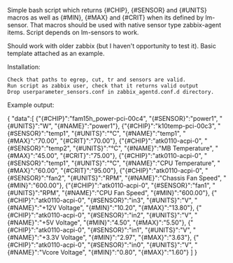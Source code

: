 Simple bash script which returns {#CHIP}, {#SENSOR} and {#UNITS} macros as well as {#MIN}, {#MAX} and {#CRIT} when its defined by lm-sensor. That macros should be used with native sensor type zabbix-agent items. Script depends on lm-sensors to work.

Should work with older zabbix (but I haven't opportunity to test it). Basic template attached as an example.

Installation:

    Check that paths to egrep, cut, tr and sensors are valid.
    Run script as zabbix user, check that it returns valid output
    Drop userparameter_sensors.conf in zabbix_agentd.conf.d directory.

Example output:

{
	"data":[
		{"{#CHIP}":"fam15h_power-pci-00c4", "{#SENSOR}":"power1", "{#UNITS}":"W", "{#NAME}":"power1"},
		{"{#CHIP}":"k10temp-pci-00c3", "{#SENSOR}":"temp1", "{#UNITS}":"°C", "{#NAME}":"temp1", "{#MAX}":"70.00", "{#CRIT}":"70.00"},
		{"{#CHIP}":"atk0110-acpi-0", "{#SENSOR}":"temp2", "{#UNITS}":"°C", "{#NAME}":"MB Temperature", "{#MAX}":"45.00", "{#CRIT}":"75.00"},
		{"{#CHIP}":"atk0110-acpi-0", "{#SENSOR}":"temp1", "{#UNITS}":"°C", "{#NAME}":"CPU Temperature", "{#MAX}":"60.00", "{#CRIT}":"95.00"},
		{"{#CHIP}":"atk0110-acpi-0", "{#SENSOR}":"fan2", "{#UNITS}":"RPM", "{#NAME}":"Chassis Fan Speed", "{#MIN}":"600.00"},
		{"{#CHIP}":"atk0110-acpi-0", "{#SENSOR}":"fan1", "{#UNITS}":"RPM", "{#NAME}":"CPU Fan Speed", "{#MIN}":"600.00"},
		{"{#CHIP}":"atk0110-acpi-0", "{#SENSOR}":"in3", "{#UNITS}":"V", "{#NAME}":"+12V Voltage", "{#MIN}":"10.20", "{#MAX}":"13.80"},
		{"{#CHIP}":"atk0110-acpi-0", "{#SENSOR}":"in2", "{#UNITS}":"V", "{#NAME}":"+5V Voltage", "{#MIN}":"4.50", "{#MAX}":"5.50"},
		{"{#CHIP}":"atk0110-acpi-0", "{#SENSOR}":"in1", "{#UNITS}":"V", "{#NAME}":"+3.3V Voltage", "{#MIN}":"2.97", "{#MAX}":"3.63"},
		{"{#CHIP}":"atk0110-acpi-0", "{#SENSOR}":"in0", "{#UNITS}":"V", "{#NAME}":"Vcore Voltage", "{#MIN}":"0.80", "{#MAX}":"1.60"}
	]
}
